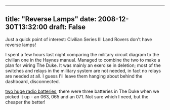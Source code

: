 
---
title: "Reverse Lamps"
date: 2008-12-30T13:32:00
draft: False
---

Just a quick point of interest:  Civilian Series III Land Rovers don't have reverse lamps!

I spent a few hours last night comparing the military circuit diagram to the civilian one in the Haynes manual.  Managed to combine the two to make a plan for wiring The Duke.  It was mainly an exercise in deletion; most of the switches and relays in the military system are not needed, in fact no relays are needed at all.  I guess I'll leave them hanging about behind the dashboard, disconnected.

<a href="http://www.royalsignals.org.uk/MOD%20batteries/009/01000207.pdf">two huge radio batteries</a>, there were three batteries in The Duke when we picked it up - an 063, 065 and an 071.  Not sure which I need, but the cheaper the better!